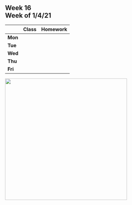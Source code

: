 <meta http-equiv="refresh" content="300"/>

## Week 16<br>Week of 1/4/21

|         | Class | Homework |
| ------- | ----- | -------- |
| **Mon** |       |          |
| **Tue** |       |          |
| **Wed** |       |          |
| **Thu** |       |          |
| **Fri** |       |          |

<img src="" alt="" height="400">
